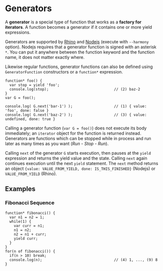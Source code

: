# Generators

A __generator__ is a special type of function that works as a __factory for iterators__. A function becomes a generator if it
contains one or more yield expressions.

Generators are supported by [Rhino][2] and [Nodejs][1] (execute with `--harmony` option). Nodejs requires that a generator
function is signed with an asterisk `*`. You can put it anywhere between the function keyword and the function name, it does
not matter exactly where.

Likewise regular functions, generator functions can also be defined using `GeneratorFunction` constructors or a
`function*` expression.

    function* foo() {
      var stop = yield 'foo';
      console.log(stop);                              // (2) baz-2
    }
    var G = foo();

    console.log( G.next('bar-1') );                   // (1) { value: 'foo', done: false }
    console.log( G.next('baz-2') );                   // (3) { value: undefined, done: true }

Calling a generator function (`var G = foo()`) does not execute its body immediately; an `iterator` object for the function is
returned instead.
Generators are functions which can be stopped while in process and run later as many times as you want (_Run - Stop - Run_).

Calling `next` of the generator `G` starts execution, then pauses at the `yield` expression and returns the
yield value and the state. Calling `next` again continues execution until the next `yield` statement.
The `next` method returns an object `{value: VALUE_FROM_YIELD, done: IS_THIS_FINISHED}` (Nodejs) or 
`VALUE_FROM_YIELD` (Rhino).

## Examples

### Fibonacci Sequence

    function* fibonacci() {
      var n1 = n2 = 1;
      while(1) {
        var curr = n1;
        n1 = n2;
        n2 = n1 + curr;
        yield curr;
      }
    }
    for(n of fibonacci()) {
      if(n > 10) break;
      console.log(n);                                 // (4) 1, ..., (9) 8
    }

[1]: http://nodejs.org
[2]: https://developer.mozilla.org/de/docs/Rhino
